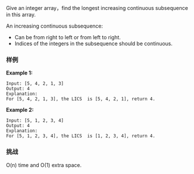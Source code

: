 <div class="problem-modal-description problem-description-markdown light"><div class="problem-modal-description-main"><div class="rendered-markdown markdown-body sample-markdown "><p>Give an integer array，find the longest increasing continuous subsequence in this array.</p>
<p>An increasing continuous subsequence:</p>
<ul>
<li>Can be from right to left or from left to right.</li>
<li>Indices of the integers in the subsequence should be continuous.</li>
</ul>
</div></div><div class="problem-modal-description-example"><h3><span>样例</span></h3><div class="rendered-markdown markdown-body sample-markdown "><p><strong>Example 1:</strong></p>
<pre><code>Input: [5, 4, 2, 1, 3]
Output: 4
Explanation:
For [5, 4, 2, 1, 3], the LICS  is [5, 4, 2, 1], return 4.
</code></pre>
<p><strong>Example 2:</strong></p>
<pre><code>Input: [5, 1, 2, 3, 4]
Output: 4
Explanation:
For [5, 1, 2, 3, 4], the LICS  is [1, 2, 3, 4], return 4.
</code></pre>
</div></div><div class="problem-modal-description-challenge"><h3><span>挑战</span></h3><div class="rendered-markdown markdown-body sample-markdown "><p>O(n) time and O(1) extra space.</p>
</div></div></div>